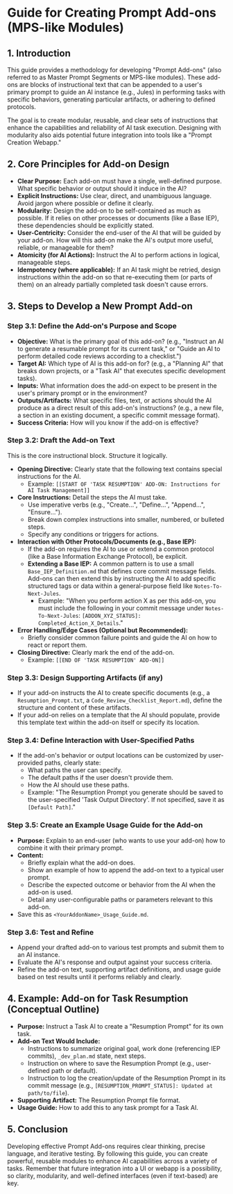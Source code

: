 # Guide for Creating Prompt Add-ons (MPS-like Modules)

## 1. Introduction

This guide provides a methodology for developing "Prompt Add-ons" (also referred to as Master Prompt Segments or MPS-like modules). These add-ons are blocks of instructional text that can be appended to a user's primary prompt to guide an AI instance (e.g., Jules) in performing tasks with specific behaviors, generating particular artifacts, or adhering to defined protocols.

The goal is to create modular, reusable, and clear sets of instructions that enhance the capabilities and reliability of AI task execution. Designing with modularity also aids potential future integration into tools like a "Prompt Creation Webapp."

## 2. Core Principles for Add-on Design

*   **Clear Purpose:** Each add-on must have a single, well-defined purpose. What specific behavior or output should it induce in the AI?
*   **Explicit Instructions:** Use clear, direct, and unambiguous language. Avoid jargon where possible or define it clearly.
*   **Modularity:** Design the add-on to be self-contained as much as possible. If it relies on other processes or documents (like a Base IEP), these dependencies should be explicitly stated.
*   **User-Centricity:** Consider the end-user of the AI that will be guided by your add-on. How will this add-on make the AI's output more useful, reliable, or manageable for them?
*   **Atomicity (for AI Actions):** Instruct the AI to perform actions in logical, manageable steps.
*   **Idempotency (where applicable):** If an AI task might be retried, design instructions within the add-on so that re-executing them (or parts of them) on an already partially completed task doesn't cause errors.

## 3. Steps to Develop a New Prompt Add-on

### Step 3.1: Define the Add-on's Purpose and Scope

*   **Objective:** What is the primary goal of this add-on? (e.g., "Instruct an AI to generate a resumable prompt for its current task," or "Guide an AI to perform detailed code reviews according to a checklist.")
*   **Target AI:** Which type of AI is this add-on for? (e.g., a "Planning AI" that breaks down projects, or a "Task AI" that executes specific development tasks).
*   **Inputs:** What information does the add-on expect to be present in the user's primary prompt or in the environment?
*   **Outputs/Artifacts:** What specific files, text, or actions should the AI produce as a direct result of this add-on's instructions? (e.g., a new file, a section in an existing document, a specific commit message format).
*   **Success Criteria:** How will you know if the add-on is effective?

### Step 3.2: Draft the Add-on Text

This is the core instructional block. Structure it logically.

*   **Opening Directive:** Clearly state that the following text contains special instructions for the AI.
    *   Example: `[[START OF 'TASK RESUMPTION' ADD-ON: Instructions for AI Task Management]]`
*   **Core Instructions:** Detail the steps the AI must take.
    *   Use imperative verbs (e.g., "Create...", "Define...", "Append...", "Ensure...").
    *   Break down complex instructions into smaller, numbered, or bulleted steps.
    *   Specify any conditions or triggers for actions.
*   **Interaction with Other Protocols/Documents (e.g., Base IEP):**
    *   If the add-on requires the AI to use or extend a common protocol (like a Base Information Exchange Protocol), be explicit.
    *   **Extending a Base IEP:** A common pattern is to use a small `Base_IEP_Definition.md` that defines core commit message fields. Add-ons can then extend this by instructing the AI to add specific structured tags or data within a general-purpose field like `Notes-To-Next-Jules`.
        *   Example: "When you perform action X as per this add-on, you must include the following in your commit message under `Notes-To-Next-Jules`: `[ADDON_XYZ_STATUS]: Completed_Action_X_Details`."
*   **Error Handling/Edge Cases (Optional but Recommended):**
    *   Briefly consider common failure points and guide the AI on how to react or report them.
*   **Closing Directive:** Clearly mark the end of the add-on.
    *   Example: `[[END OF 'TASK RESUMPTION' ADD-ON]]`

### Step 3.3: Design Supporting Artifacts (if any)

*   If your add-on instructs the AI to create specific documents (e.g., a `Resumption_Prompt.txt`, a `Code_Review_Checklist_Report.md`), define the structure and content of these artifacts.
*   If your add-on relies on a template that the AI should populate, provide this template text within the add-on itself or specify its location.

### Step 3.4: Define Interaction with User-Specified Paths

*   If the add-on's behavior or output locations can be customized by user-provided paths, clearly state:
    *   What paths the user can specify.
    *   The default paths if the user doesn't provide them.
    *   How the AI should use these paths.
    *   Example: "The Resumption Prompt you generate should be saved to the user-specified 'Task Output Directory'. If not specified, save it as `[Default Path]`."

### Step 3.5: Create an Example Usage Guide for the Add-on

*   **Purpose:** Explain to an end-user (who wants to use your add-on) how to combine it with their primary prompt.
*   **Content:**
    *   Briefly explain what the add-on does.
    *   Show an example of how to append the add-on text to a typical user prompt.
    *   Describe the expected outcome or behavior from the AI when the add-on is used.
    *   Detail any user-configurable paths or parameters relevant to this add-on.
*   Save this as `<YourAddonName>_Usage_Guide.md`.

### Step 3.6: Test and Refine

*   Append your drafted add-on to various test prompts and submit them to an AI instance.
*   Evaluate the AI's response and output against your success criteria.
*   Refine the add-on text, supporting artifact definitions, and usage guide based on test results until it performs reliably and clearly.

## 4. Example: Add-on for Task Resumption (Conceptual Outline)

*   **Purpose:** Instruct a Task AI to create a "Resumption Prompt" for its own task.
*   **Add-on Text Would Include:**
    *   Instructions to summarize original goal, work done (referencing IEP commits), `_dev_plan.md` state, next steps.
    *   Instruction on where to save the Resumption Prompt (e.g., user-defined path or default).
    *   Instruction to log the creation/update of the Resumption Prompt in its commit message (e.g., `[RESUMPTION_PROMPT_STATUS]: Updated at path/to/file`).
*   **Supporting Artifact:** The Resumption Prompt file format.
*   **Usage Guide:** How to add this to any task prompt for a Task AI.

## 5. Conclusion

Developing effective Prompt Add-ons requires clear thinking, precise language, and iterative testing. By following this guide, you can create powerful, reusable modules to enhance AI capabilities across a variety of tasks. Remember that future integration into a UI or webapp is a possibility, so clarity, modularity, and well-defined interfaces (even if text-based) are key.
